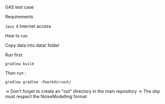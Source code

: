 GAS test case

Requirements

``Java 8``
Internet access

How to run

Copy data into data/ folder

Run first
```shell
gradlew build
```


Then run : 
```shell
gradlew gradlew -Pworkdir=out/
```

-> Don't forget to create an "out" directory in the main repository
-> The shp must respect the NoiseModelling format
